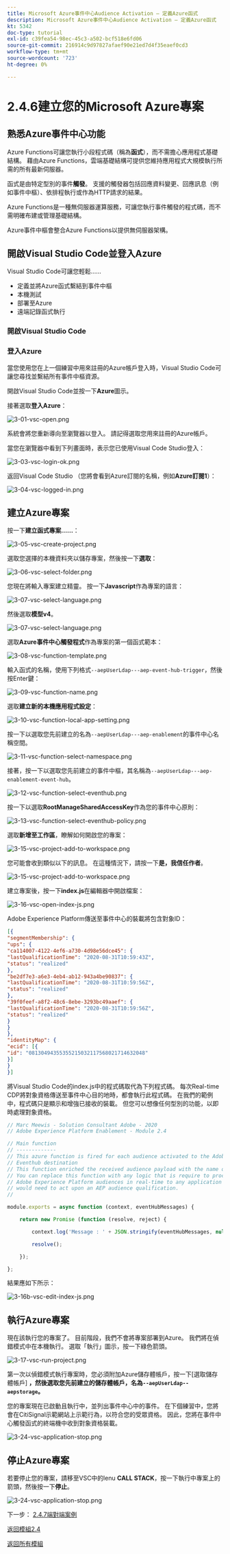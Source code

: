 ```yaml
---
title: Microsoft Azure事件中心Audience Activation — 定義Azure函式
description: Microsoft Azure事件中心Audience Activation — 定義Azure函式
kt: 5342
doc-type: tutorial
exl-id: c39fea54-98ec-45c3-a502-bcf518e6fd06
source-git-commit: 216914c9d97827afaef90e21ed7d4f35eaef0cd3
workflow-type: tm+mt
source-wordcount: '723'
ht-degree: 0%

---
```


# 2.4.6建立您的Microsoft Azure專案

## 熟悉Azure事件中心功能

Azure Functions可讓您執行小段程式碼（稱為&#x200B;**函式**），而不需擔心應用程式基礎結構。 藉由Azure Functions，雲端基礎結構可提供您維持應用程式大規模執行所需的所有最新伺服器。

函式是由特定型別的事件&#x200B;**觸發**。 支援的觸發器包括回應資料變更、回應訊息（例如事件中樞）、依排程執行或作為HTTP請求的結果。

Azure Functions是一種無伺服器運算服務，可讓您執行事件觸發的程式碼，而不需明確布建或管理基礎結構。

Azure事件中樞會整合Azure Functions以提供無伺服器架構。

## 開啟Visual Studio Code並登入Azure

Visual Studio Code可讓您輕鬆……

- 定義並將Azure函式繫結到事件中樞
- 本機測試
- 部署至Azure
- 遠端記錄函式執行

### 開啟Visual Studio Code

### 登入Azure

當您使用您在上一個練習中用來註冊的Azure帳戶登入時，Visual Studio Code可讓您尋找並繫結所有事件中樞資源。

開啟Visual Studio Code並按一下&#x200B;**Azure**&#x200B;圖示。

接著選取&#x200B;**登入Azure**：

![3-01-vsc-open.png](./images/301vscopen.png)

系統會將您重新導向至瀏覽器以登入。 請記得選取您用來註冊的Azure帳戶。

當您在瀏覽器中看到下列畫面時，表示您已使用Visual Code Studio登入：

![3-03-vsc-login-ok.png](./images/303vscloginok.png)

返回Visual Code Studio （您將會看到Azure訂閱的名稱，例如&#x200B;**Azure訂閱1**）：

![3-04-vsc-logged-in.png](./images/304vscloggedin.png)

## 建立Azure專案

按一下&#x200B;**建立函式專案……**：

![3-05-vsc-create-project.png](./images/vsc2.png)

選取您選擇的本機資料夾以儲存專案，然後按一下&#x200B;**選取**：

![3-06-vsc-select-folder.png](./images/vsc3.png)

您現在將輸入專案建立精靈。 按一下&#x200B;**Javascript**&#x200B;作為專案的語言：

![3-07-vsc-select-language.png](./images/vsc4.png)

然後選取&#x200B;**模型v4**。

![3-07-vsc-select-language.png](./images/vsc4a.png)

選取&#x200B;**Azure事件中心觸發程式**&#x200B;作為專案的第一個函式範本：

![3-08-vsc-function-template.png](./images/vsc5.png)

輸入函式的名稱，使用下列格式`--aepUserLdap---aep-event-hub-trigger`，然後按Enter鍵：

![3-09-vsc-function-name.png](./images/vsc6.png)

選取&#x200B;**建立新的本機應用程式設定**：

![3-10-vsc-function-local-app-setting.png](./images/vsc7.png)

按一下以選取您先前建立的名為`--aepUserLdap---aep-enablement`的事件中心名稱空間。

![3-11-vsc-function-select-namespace.png](./images/vsc8.png)

接著，按一下以選取您先前建立的事件中樞，其名稱為`--aepUserLdap---aep-enablement-event-hub`。

![3-12-vsc-function-select-eventhub.png](./images/vsc9.png)

按一下以選取&#x200B;**RootManageSharedAccessKey**&#x200B;作為您的事件中心原則：

![3-13-vsc-function-select-eventhub-policy.png](./images/vsc10.png)

選取&#x200B;**新增至工作區**，瞭解如何開啟您的專案：

![3-15-vsc-project-add-to-workspace.png](./images/vsc12.png)

您可能會收到類似以下的訊息。 在這種情況下，請按一下&#x200B;**是，我信任作者**。

![3-15-vsc-project-add-to-workspace.png](./images/vsc12a.png)

建立專案後，按一下&#x200B;**index.js**&#x200B;在編輯器中開啟檔案：

![3-16-vsc-open-index-js.png](./images/vsc13.png)

Adobe Experience Platform傳送至事件中心的裝載將包含對象ID：

```json
[{
"segmentMembership": {
"ups": {
"ca114007-4122-4ef6-a730-4d98e56dce45": {
"lastQualificationTime": "2020-08-31T10:59:43Z",
"status": "realized"
},
"be2df7e3-a6e3-4eb4-ab12-943a4be90837": {
"lastQualificationTime": "2020-08-31T10:59:56Z",
"status": "realized"
},
"39f0feef-a8f2-48c6-8ebe-3293bc49aaef": {
"lastQualificationTime": "2020-08-31T10:59:56Z",
"status": "realized"
}
}
},
"identityMap": {
"ecid": [{
"id": "08130494355355215032117568021714632048"
}]
}
}]
```

將Visual Studio Code的index.js中的程式碼取代為下列程式碼。 每次Real-time CDP將對象資格傳送至事件中心目的地時，都會執行此程式碼。 在我們的範例中，程式碼只是顯示和增強已接收的裝載。 但您可以想像任何型別的功能，以即時處理對象資格。

```javascript
// Marc Meewis - Solution Consultant Adobe - 2020
// Adobe Experience Platform Enablement - Module 2.4

// Main function
// -------------
// This azure function is fired for each audience activated to the Adobe Exeperience Platform Real-time CDP Azure 
// Eventhub destination
// This function enriched the received audience payload with the name of the audience. 
// You can replace this function with any logic that is require to process and deliver
// Adobe Experience Platform audiences in real-time to any application or platform that 
// would need to act upon an AEP audience qualification.
// 

module.exports = async function (context, eventHubMessages) {

    return new Promise (function (resolve, reject) {

        context.log('Message : ' + JSON.stringify(eventHubMessages, null, 2));

        resolve();

    });    

};
```

結果應如下所示：

![3-16b-vsc-edit-index-js.png](./images/vsc1.png)

## 執行Azure專案

現在該執行您的專案了。 目前階段，我們不會將專案部署到Azure。 我們將在偵錯模式中在本機執行。 選取「執行」圖示，按一下綠色箭頭。

![3-17-vsc-run-project.png](./images/vsc14.png)

第一次以偵錯模式執行專案時，您必須附加Azure儲存體帳戶，按一下[選取儲存體帳戶] **，然後選取您先前建立的儲存體帳戶，名為`--aepUserLdap--aepstorage`。**

您的專案現在已啟動且執行中，並列出事件中心中的事件。 在下個練習中，您將會在CitiSignal示範網站上示範行為，以符合您的受眾資格。 因此，您將在事件中心觸發函式的終端機中收到對象資格裝載。

![3-24-vsc-application-stop.png](./images/vsc18.png)

## 停止Azure專案

若要停止您的專案，請移至VSC中的lenu **CALL STACK**，按一下執行中專案上的箭頭，然後按一下&#x200B;**停止**。

![3-24-vsc-application-stop.png](./images/vsc17.png)

下一步： [2.4.7端對端案例](./ex7.md)

[返回模組2.4](./segment-activation-microsoft-azure-eventhub.md)

[返回所有模組](./../../../overview.md)
